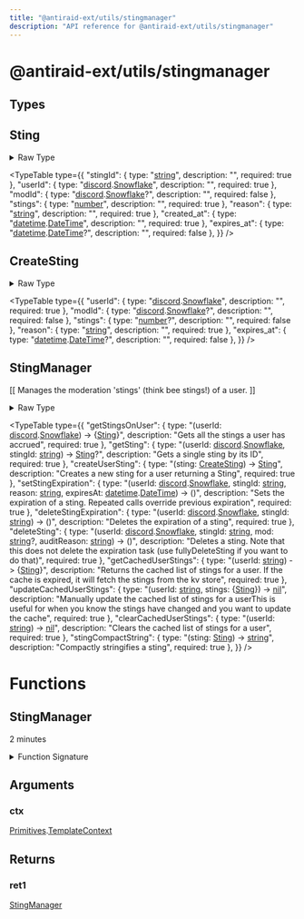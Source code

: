 ```yaml
---
title: "@antiraid-ext/utils/stingmanager"
description: "API reference for @antiraid-ext/utils/stingmanager"
---
```


<div id="@antiraid-ext/utils/stingmanager"></div>

# @antiraid-ext/utils/stingmanager

<div id="Types"></div>

## Types

<div id="Sting"></div>

## Sting

<details>
<summary>Raw Type</summary>

```luau
type Sting = {
	stingId: string,

	userId: discord.Snowflake,

	modId: discord.Snowflake?,

	stings: number,

	reason: string,

	created_at: datetime.DateTime,

	expires_at: datetime.DateTime?
}
```

</details>

<TypeTable
	type={{
		"stingId": {
			type: "[string](#string)",
			description: "",
			required: true
		},
		"userId": {
			type: "[discord](#module.discord).[Snowflake](#Snowflake)",
			description: "",
			required: true
		},
		"modId": {
			type: "[discord](#module.discord).[Snowflake](#Snowflake)?",
			description: "",
			required: false
		},
		"stings": {
			type: "[number](#number)",
			description: "",
			required: true
		},
		"reason": {
			type: "[string](#string)",
			description: "",
			required: true
		},
		"created_at": {
			type: "[datetime](#module.datetime).[DateTime](#DateTime)",
			description: "",
			required: true
		},
		"expires_at": {
			type: "[datetime](#module.datetime).[DateTime](#DateTime)?",
			description: "",
			required: false
		},
	}}
/>
<div id="CreateSting"></div>

## CreateSting

<details>
<summary>Raw Type</summary>

```luau
type CreateSting = {
	userId: discord.Snowflake,

	modId: discord.Snowflake?,

	stings: number?,

	reason: string,

	expires_at: datetime.DateTime?
}
```

</details>

<TypeTable
	type={{
		"userId": {
			type: "[discord](#module.discord).[Snowflake](#Snowflake)",
			description: "",
			required: true
		},
		"modId": {
			type: "[discord](#module.discord).[Snowflake](#Snowflake)?",
			description: "",
			required: false
		},
		"stings": {
			type: "[number](#number)?",
			description: "",
			required: false
		},
		"reason": {
			type: "[string](#string)",
			description: "",
			required: true
		},
		"expires_at": {
			type: "[datetime](#module.datetime).[DateTime](#DateTime)?",
			description: "",
			required: false
		},
	}}
/>
<div id="StingManager"></div>

## StingManager

\[\[
    Manages the moderation 'stings' (think bee stings!) of a user.
\]\]

<details>
<summary>Raw Type</summary>

```luau
--[[
    Manages the moderation 'stings' (think bee stings!) of a user.
]]
type StingManager = {
	--- Gets all the stings a user has accrued
	getStingsOnUser: (userId: discord.Snowflake) -> {Sting},

	--- Gets a single sting by its ID
	getSting: (userId: discord.Snowflake, stingId: string) -> Sting?,

	--- Creates a new sting for a user returning a Sting
	createUserSting: (sting: CreateSting) -> Sting,

	--- Sets the expiration of a sting. Repeated calls override previous expiration
	setStingExpiration: (userId: discord.Snowflake, stingId: string, reason: string, expiresAt: datetime.DateTime) -> (),

	--- Deletes the expiration of a sting
	deleteStingExpiration: (userId: discord.Snowflake, stingId: string) -> (),

	--- Deletes a sting. Note that this does not delete the expiration task (use fullyDeleteSting if you want to do that)
	deleteSting: (userId: discord.Snowflake, stingId: string, mod: string?, auditReason: string) -> (),

	--- Returns the cached list of stings for a user. If the cache is expired, it will fetch the stings from the kv store
	getCachedUserStings: (userId: string) -> {Sting},

	--- Manually update the cached list of stings for a user
	--- This is useful for when you know the stings have changed and you want to update the cache
	updateCachedUserStings: (userId: string, stings: {Sting}) -> nil,

	--- Clears the cached list of stings for a user
	clearCachedUserStings: (userId: string) -> nil,

	--- Compactly stringifies a sting
	stingCompactString: (sting: Sting) -> string
}
```

</details>

<TypeTable
	type={{
		"getStingsOnUser": {
			type: "(userId: [discord](#module.discord).[Snowflake](#Snowflake)) -> \{[Sting](#Sting)\}",
			description: "Gets all the stings a user has accrued",
			required: true
		},
		"getSting": {
			type: "(userId: [discord](#module.discord).[Snowflake](#Snowflake), stingId: [string](#string)) -> [Sting](#Sting)?",
			description: "Gets a single sting by its ID",
			required: true
		},
		"createUserSting": {
			type: "(sting: [CreateSting](#CreateSting)) -> [Sting](#Sting)",
			description: "Creates a new sting for a user returning a Sting",
			required: true
		},
		"setStingExpiration": {
			type: "(userId: [discord](#module.discord).[Snowflake](#Snowflake), stingId: [string](#string), reason: [string](#string), expiresAt: [datetime](#module.datetime).[DateTime](#DateTime)) -> ()",
			description: "Sets the expiration of a sting. Repeated calls override previous expiration",
			required: true
		},
		"deleteStingExpiration": {
			type: "(userId: [discord](#module.discord).[Snowflake](#Snowflake), stingId: [string](#string)) -> ()",
			description: "Deletes the expiration of a sting",
			required: true
		},
		"deleteSting": {
			type: "(userId: [discord](#module.discord).[Snowflake](#Snowflake), stingId: [string](#string), mod: [string](#string)?, auditReason: [string](#string)) -> ()",
			description: "Deletes a sting. Note that this does not delete the expiration task (use fullyDeleteSting if you want to do that)",
			required: true
		},
		"getCachedUserStings": {
			type: "(userId: [string](#string)) -> \{[Sting](#Sting)\}",
			description: "Returns the cached list of stings for a user. If the cache is expired, it will fetch the stings from the kv store",
			required: true
		},
		"updateCachedUserStings": {
			type: "(userId: [string](#string), stings: \{[Sting](#Sting)\}) -> [nil](#nil)",
			description: "Manually update the cached list of stings for a userThis is useful for when you know the stings have changed and you want to update the cache",
			required: true
		},
		"clearCachedUserStings": {
			type: "(userId: [string](#string)) -> [nil](#nil)",
			description: "Clears the cached list of stings for a user",
			required: true
		},
		"stingCompactString": {
			type: "(sting: [Sting](#Sting)) -> [string](#string)",
			description: "Compactly stringifies a sting",
			required: true
		},
	}}
/>
<div id="Functions"></div>

# Functions

<div id="StingManager"></div>

## StingManager

2 minutes

<details>
<summary>Function Signature</summary>

```luau
-- 2 minutes
function StingManager(ctx: Primitives.TemplateContext) -> StingManager end
```

</details>

<div id="Arguments"></div>

## Arguments

<div id="ctx"></div>

### ctx

[Primitives](#module.Primitives).[TemplateContext](#TemplateContext)



<div id="Returns"></div>

## Returns

<div id="ret1"></div>

### ret1

[StingManager](#StingManager)